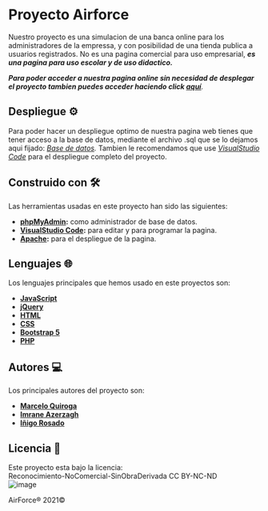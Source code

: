 # Proyecto Airforce
Nuestro proyecto es una simulacion de una banca online para los administradores de la empressa, y con posibilidad de una tienda publica a usuarios registrados. No es una pagina comercial para uso empresarial, _**es una pagina para uso escolar y de uso  didactico.**_  
  
_**Para poder acceder a nuestra pagina online sin necesidad de desplegar el proyecto tambien puedes acceder haciendo click [aquí](http://bat.zerbitzaria.net)**._


## Despliegue ⚙️
Para poder hacer un despliegue optimo de nuestra pagina web tienes que tener acceso a la base de datos, mediante el archivo .sql que se lo dejamos aqui fijado: _[Base de datos](https://github.com/MarceloQuiroga/proyectoAirforce/tree/main/resources/bbdd/AirForceBBDD.sql)._
Tambien le recomendamos que use _[VisualStudio Code](https://code.visualstudio.com)_ para el despliegue completo del proyecto.


## Construido con 🛠️
Las herramientas usadas en este proyecto han sido las siguientes:
* **[phpMyAdmin](https://www.phpmyadmin.net):** como administrador de base de datos.
* **[VisualStudio Code](https://code.visualstudio.com):** para editar y para programar la pagina.
* **[Apache](https://httpd.apache.org):** para el despliegue de la pagina.


## Lenguajes 🌐
Los lenguajes principales que hemos usado en este proyectos son:
* **[JavaScript](https://www.javascript.com)**
* **[jQuery](https://jquery.com)**
* **[HTML](https://html.com)**
* **[CSS](https://www.w3schools.com/css/)**
* **[Bootstrap 5](https://getbootstrap.com)**
* **[PHP](https://www.php.net)**


## Autores 💻
Los principales autores del proyecto son:
* **[Marcelo Quiroga](https://github.com/MarceloQuiroga)**
* **[Imrane Azerzagh](https://github.com/Azerzax)**
* **[Iñigo Rosado](https://github.com/irosado21)**


## Licencia 📄
Este proyecto esta bajo la licencia:  
Reconocimiento-NoComercial-SinObraDerivada CC BY-NC-ND  
![image](https://user-images.githubusercontent.com/74302579/144413446-9796172f-a99b-4ac5-97b2-adc57094e99c.png)

AirForce® 2021©








